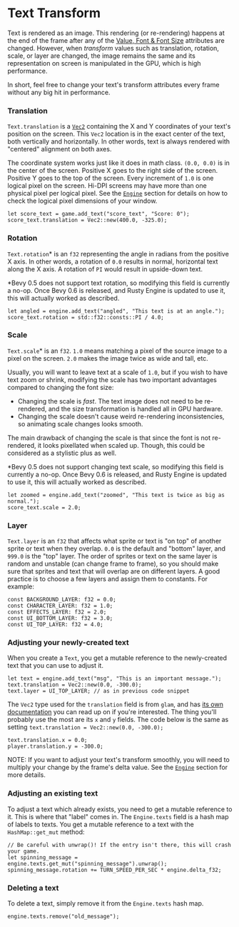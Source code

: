 # Text Transform

Text is rendered as an image. This rendering (or re-rendering) happens at the end of the frame after any of the [Value, Font & Font Size](160-text-attributes.md) attributes are changed.  However, when _transform_ values such as translation, rotation, scale, or layer are changed, the image remains the same and its representation on screen is manipulated in the GPU, which is high performance.

In short, feel free to change your text's transform attributes every frame without any big hit in performance.

### Translation

`Text.translation` is a [`Vec2`](https://docs.rs/glam/latest/glam/f32/struct.Vec2.html) containing the X and Y coordinates of your text's position on the screen. This `Vec2` location is in the exact center of the text, both vertically and horizontally. In other words, text is always rendered with "centered" alignment on both axes.

The coordinate system works just like it does in math class. `(0.0, 0.0)` is in the center of the screen. Positive X goes to the right side of the screen. Positive Y goes to the top of the screen. Every increment of `1.0` is one logical pixel on the screen. Hi-DPI screens may have more than one physical pixel per logical pixel. See the [`Engine`](400-engine.md) section for details on how to check the logical pixel dimensions of your window.

```rust,ignored
let score_text = game.add_text("score_text", "Score: 0");
score_text.translation = Vec2::new(400.0, -325.0);
```

### Rotation

`Text.rotation`* is an `f32` representing the angle in radians from the positive X axis. In other words, a rotation of `0.0` results in normal, horizontal text along the X axis. A rotation of `PI` would result in upside-down text.

*Bevy 0.5 does not support text rotation, so modifying this field is currently a no-op. Once Bevy 0.6 is released, and Rusty Engine is updated to use it, this will actually worked as described.

```rust,ignored
let angled = engine.add_text("angled", "This text is at an angle.");
score_text.rotation = std::f32::consts::PI / 4.0;
```

### Scale

`Text.scale`* is an `f32`. `1.0` means matching a pixel of the source image to a pixel on the screen. `2.0` makes the image twice as wide and tall, etc.

Usually, you will want to leave text at a scale of `1.0`, but if you wish to have text zoom or shrink, modifying the scale has two important advantages compared to changing the font size:

- Changing the scale is _fast_. The text image does not need to be re-rendered, and the size transformation is handled all in GPU hardware.
- Changing the scale doesn't cause weird re-rendering inconsistencies, so animating scale changes looks smooth.

The main drawback of changing the scale is that since the font is not re-rendered, it looks pixellated when scaled up. Though, this could be considered as a stylistic plus as well.

*Bevy 0.5 does not support changing text scale, so modifying this field is currently a no-op. Once Bevy 0.6 is released, and Rusty Engine is updated to use it, this will actually worked as described.

```rust,ignored
let zoomed = engine.add_text("zoomed", "This text is twice as big as normal.");
score_text.scale = 2.0;
```

### Layer

`Text.layer` is an `f32` that affects what sprite or text is "on top" of another sprite or text when they overlap. `0.0` is the default and "bottom" layer, and `999.0` is the "top" layer. The order of sprites or text on the same layer is random and unstable (can change frame to frame), so you should make sure that sprites and text that will overlap are on different layers. A good practice is to choose a few layers and assign them to constants. For example:

```rust,ignored
const BACKGROUND_LAYER: f32 = 0.0;
const CHARACTER_LAYER: f32 = 1.0;
const EFFECTS_LAYER: f32 = 2.0;
const UI_BOTTOM_LAYER: f32 = 3.0;
const UI_TOP_LAYER: f32 = 4.0;
```

### Adjusting your newly-created text

When you create a `Text`, you get a mutable reference to the newly-created text that you can use to adjust it.

```rust,ignored
let text = engine.add_text("msg", "This is an important message.");
text.translation = Vec2::new(0.0, -300.0);
text.layer = UI_TOP_LAYER; // as in previous code snippet
```

The `Vec2` type used for the `translation` field is from `glam`, and has [its own documentation](https://docs.rs/glam/latest/glam/f32/struct.Vec2.html) you can read up on if you're interested.  The thing you'll probably use the most are its `x` and `y` fields. The code below is the same as setting `text.translation = Vec2::new(0.0, -300.0);`

```rust,ignored
text.translation.x = 0.0;
player.translation.y = -300.0;
```

NOTE: If you want to adjust your text's transform smoothly, you will need to multiply your change by the frame's delta value. See the [`Engine`](400-engine.md) section for more details.

### Adjusting an existing text

To adjust a text which already exists, you need to get a mutable reference to it.  This is where that "label" comes in.  The `Engine.texts` field is a hash map of labels to texts. You get a mutable reference to a text with the `HashMap::get_mut` method:


```rust,ignored
// Be careful with unwrap()! If the entry isn't there, this will crash your game.
let spinning_message = engine.texts.get_mut("spinning_message").unwrap();
spinning_message.rotation += TURN_SPEED_PER_SEC * engine.delta_f32;
```

### Deleting a text

To delete a text, simply remove it from the `Engine.texts` hash map.

```rust,ignored
engine.texts.remove("old_message");
```

